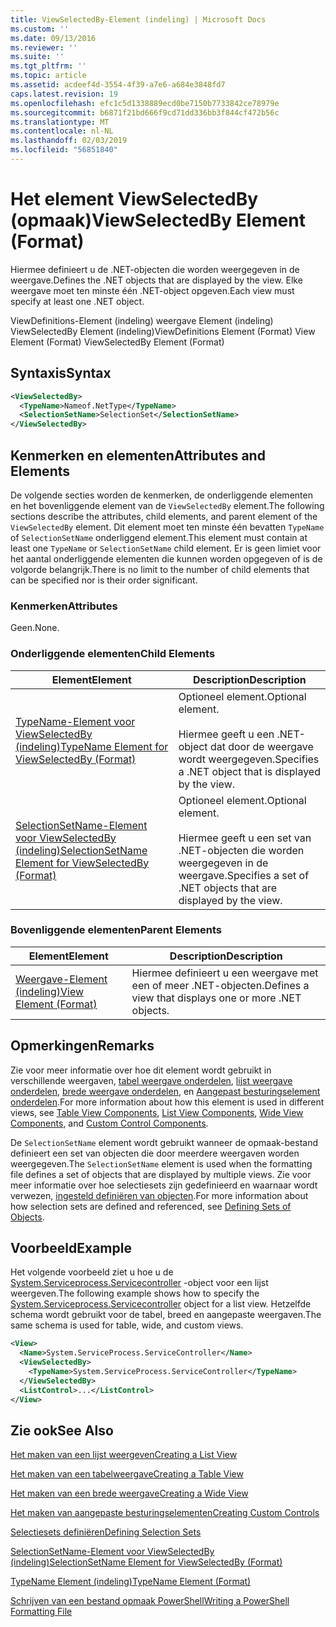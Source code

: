 ```yaml
---
title: ViewSelectedBy-Element (indeling) | Microsoft Docs
ms.custom: ''
ms.date: 09/13/2016
ms.reviewer: ''
ms.suite: ''
ms.tgt_pltfrm: ''
ms.topic: article
ms.assetid: acdeef4d-3554-4f39-a7e6-a684e3848fd7
caps.latest.revision: 19
ms.openlocfilehash: efc1c5d1338889ecd0be7150b7733842ce78979e
ms.sourcegitcommit: b6871f21bd666f9cd71dd336bb3f844cf472b56c
ms.translationtype: MT
ms.contentlocale: nl-NL
ms.lasthandoff: 02/03/2019
ms.locfileid: "56851840"
---
```

# <a name="viewselectedby-element-format"></a><span data-ttu-id="e531e-102">Het element ViewSelectedBy (opmaak)</span><span class="sxs-lookup"><span data-stu-id="e531e-102">ViewSelectedBy Element (Format)</span></span>

<span data-ttu-id="e531e-103">Hiermee definieert u de .NET-objecten die worden weergegeven in de weergave.</span><span class="sxs-lookup"><span data-stu-id="e531e-103">Defines the .NET objects that are displayed by the view.</span></span> <span data-ttu-id="e531e-104">Elke weergave moet ten minste één .NET-object opgeven.</span><span class="sxs-lookup"><span data-stu-id="e531e-104">Each view must specify at least one .NET object.</span></span>

<span data-ttu-id="e531e-105">ViewDefinitions-Element (indeling) weergave Element (indeling) ViewSelectedBy Element (indeling)</span><span class="sxs-lookup"><span data-stu-id="e531e-105">ViewDefinitions Element (Format) View Element (Format) ViewSelectedBy Element (Format)</span></span>

## <a name="syntax"></a><span data-ttu-id="e531e-106">Syntaxis</span><span class="sxs-lookup"><span data-stu-id="e531e-106">Syntax</span></span>

```xml
<ViewSelectedBy>
  <TypeName>Nameof.NetType</TypeName>
  <SelectionSetName>SelectionSet</SelectionSetName>
</ViewSelectedBy>
```

## <a name="attributes-and-elements"></a><span data-ttu-id="e531e-107">Kenmerken en elementen</span><span class="sxs-lookup"><span data-stu-id="e531e-107">Attributes and Elements</span></span>

<span data-ttu-id="e531e-108">De volgende secties worden de kenmerken, de onderliggende elementen en het bovenliggende element van de `ViewSelectedBy` element.</span><span class="sxs-lookup"><span data-stu-id="e531e-108">The following sections describe the attributes, child elements, and parent element of the `ViewSelectedBy` element.</span></span> <span data-ttu-id="e531e-109">Dit element moet ten minste één bevatten `TypeName` of `SelectionSetName` onderliggend element.</span><span class="sxs-lookup"><span data-stu-id="e531e-109">This element must contain at least one `TypeName` or `SelectionSetName` child element.</span></span> <span data-ttu-id="e531e-110">Er is geen limiet voor het aantal onderliggende elementen die kunnen worden opgegeven of is de volgorde belangrijk.</span><span class="sxs-lookup"><span data-stu-id="e531e-110">There is no limit to the number of child elements that can be specified nor is their order significant.</span></span>

### <a name="attributes"></a><span data-ttu-id="e531e-111">Kenmerken</span><span class="sxs-lookup"><span data-stu-id="e531e-111">Attributes</span></span>

<span data-ttu-id="e531e-112">Geen.</span><span class="sxs-lookup"><span data-stu-id="e531e-112">None.</span></span>

### <a name="child-elements"></a><span data-ttu-id="e531e-113">Onderliggende elementen</span><span class="sxs-lookup"><span data-stu-id="e531e-113">Child Elements</span></span>

|<span data-ttu-id="e531e-114">Element</span><span class="sxs-lookup"><span data-stu-id="e531e-114">Element</span></span>|<span data-ttu-id="e531e-115">Description</span><span class="sxs-lookup"><span data-stu-id="e531e-115">Description</span></span>|
|-------------|-----------------|
|[<span data-ttu-id="e531e-116">TypeName-Element voor ViewSelectedBy (indeling)</span><span class="sxs-lookup"><span data-stu-id="e531e-116">TypeName Element for ViewSelectedBy (Format)</span></span>](./typename-element-for-viewselectedby-format.md)|<span data-ttu-id="e531e-117">Optioneel element.</span><span class="sxs-lookup"><span data-stu-id="e531e-117">Optional element.</span></span><br /><br /> <span data-ttu-id="e531e-118">Hiermee geeft u een .NET-object dat door de weergave wordt weergegeven.</span><span class="sxs-lookup"><span data-stu-id="e531e-118">Specifies a .NET object that is displayed by the view.</span></span>|
|[<span data-ttu-id="e531e-119">SelectionSetName-Element voor ViewSelectedBy (indeling)</span><span class="sxs-lookup"><span data-stu-id="e531e-119">SelectionSetName Element for ViewSelectedBy (Format)</span></span>](./selectionsetname-element-for-viewselectedby-format.md)|<span data-ttu-id="e531e-120">Optioneel element.</span><span class="sxs-lookup"><span data-stu-id="e531e-120">Optional element.</span></span><br /><br /> <span data-ttu-id="e531e-121">Hiermee geeft u een set van .NET-objecten die worden weergegeven in de weergave.</span><span class="sxs-lookup"><span data-stu-id="e531e-121">Specifies a set of .NET objects that are displayed by the view.</span></span>|

### <a name="parent-elements"></a><span data-ttu-id="e531e-122">Bovenliggende elementen</span><span class="sxs-lookup"><span data-stu-id="e531e-122">Parent Elements</span></span>

|<span data-ttu-id="e531e-123">Element</span><span class="sxs-lookup"><span data-stu-id="e531e-123">Element</span></span>|<span data-ttu-id="e531e-124">Description</span><span class="sxs-lookup"><span data-stu-id="e531e-124">Description</span></span>|
|-------------|-----------------|
|[<span data-ttu-id="e531e-125">Weergave-Element (indeling)</span><span class="sxs-lookup"><span data-stu-id="e531e-125">View Element (Format)</span></span>](./view-element-format.md)|<span data-ttu-id="e531e-126">Hiermee definieert u een weergave met een of meer .NET-objecten.</span><span class="sxs-lookup"><span data-stu-id="e531e-126">Defines a view that displays one or more .NET objects.</span></span>|

## <a name="remarks"></a><span data-ttu-id="e531e-127">Opmerkingen</span><span class="sxs-lookup"><span data-stu-id="e531e-127">Remarks</span></span>

<span data-ttu-id="e531e-128">Zie voor meer informatie over hoe dit element wordt gebruikt in verschillende weergaven, [tabel weergave onderdelen](./creating-a-table-view.md), [lijst weergave onderdelen](./creating-a-list-view.md), [brede weergave onderdelen](./creating-a-wide-view.md), en [Aangepast besturingselement onderdelen](./creating-custom-controls.md).</span><span class="sxs-lookup"><span data-stu-id="e531e-128">For more information about how this element is used in different views, see [Table View Components](./creating-a-table-view.md), [List View Components](./creating-a-list-view.md), [Wide View Components](./creating-a-wide-view.md), and [Custom Control Components](./creating-custom-controls.md).</span></span>

<span data-ttu-id="e531e-129">De `SelectionSetName` element wordt gebruikt wanneer de opmaak-bestand definieert een set van objecten die door meerdere weergaven worden weergegeven.</span><span class="sxs-lookup"><span data-stu-id="e531e-129">The `SelectionSetName` element is used when the formatting file defines a set of objects that are displayed by multiple views.</span></span> <span data-ttu-id="e531e-130">Zie voor meer informatie over hoe selectiesets zijn gedefinieerd en waarnaar wordt verwezen, [ingesteld definiëren van objecten](./defining-selection-sets.md).</span><span class="sxs-lookup"><span data-stu-id="e531e-130">For more information about how selection sets are defined and referenced, see [Defining Sets of Objects](./defining-selection-sets.md).</span></span>

## <a name="example"></a><span data-ttu-id="e531e-131">Voorbeeld</span><span class="sxs-lookup"><span data-stu-id="e531e-131">Example</span></span>

<span data-ttu-id="e531e-132">Het volgende voorbeeld ziet u hoe u de [System.Serviceprocess.Servicecontroller](/dotnet/api/System.ServiceProcess.ServiceController) -object voor een lijst weergeven.</span><span class="sxs-lookup"><span data-stu-id="e531e-132">The following example shows how to specify the [System.Serviceprocess.Servicecontroller](/dotnet/api/System.ServiceProcess.ServiceController) object for a list view.</span></span> <span data-ttu-id="e531e-133">Hetzelfde schema wordt gebruikt voor de tabel, breed en aangepaste weergaven.</span><span class="sxs-lookup"><span data-stu-id="e531e-133">The same schema is used for table, wide, and custom views.</span></span>

```xml
<View>
  <Name>System.ServiceProcess.ServiceController</Name>
  <ViewSelectedBy>
    <TypeName>System.ServiceProcess.ServiceController</TypeName>
  </ViewSelectedBy>
  <ListControl>...</ListControl>
</View>
```

## <a name="see-also"></a><span data-ttu-id="e531e-134">Zie ook</span><span class="sxs-lookup"><span data-stu-id="e531e-134">See Also</span></span>

[<span data-ttu-id="e531e-135">Het maken van een lijst weergeven</span><span class="sxs-lookup"><span data-stu-id="e531e-135">Creating a List View</span></span>](./creating-a-list-view.md)

[<span data-ttu-id="e531e-136">Het maken van een tabelweergave</span><span class="sxs-lookup"><span data-stu-id="e531e-136">Creating a Table View</span></span>](./creating-a-table-view.md)

[<span data-ttu-id="e531e-137">Het maken van een brede weergave</span><span class="sxs-lookup"><span data-stu-id="e531e-137">Creating a Wide View</span></span>](./creating-a-wide-view.md)

[<span data-ttu-id="e531e-138">Het maken van aangepaste besturingselementen</span><span class="sxs-lookup"><span data-stu-id="e531e-138">Creating Custom Controls</span></span>](./creating-custom-controls.md)

[<span data-ttu-id="e531e-139">Selectiesets definiëren</span><span class="sxs-lookup"><span data-stu-id="e531e-139">Defining Selection Sets</span></span>](./defining-selection-sets.md)

[<span data-ttu-id="e531e-140">SelectionSetName-Element voor ViewSelectedBy (indeling)</span><span class="sxs-lookup"><span data-stu-id="e531e-140">SelectionSetName Element for ViewSelectedBy (Format)</span></span>](./selectionsetname-element-for-viewselectedby-format.md)

[<span data-ttu-id="e531e-141">TypeName Element (indeling)</span><span class="sxs-lookup"><span data-stu-id="e531e-141">TypeName Element (Format)</span></span>](./typename-element-for-viewselectedby-format.md)

[<span data-ttu-id="e531e-142">Schrijven van een bestand opmaak PowerShell</span><span class="sxs-lookup"><span data-stu-id="e531e-142">Writing a PowerShell Formatting File</span></span>](./writing-a-powershell-formatting-file.md)
